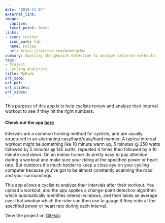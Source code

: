 ```yaml
---
date: "2019-11-27"
external_link:
image:
  caption:
  focal_point: Smart
links:
- icon: twitter
  icon_pack: fab
  name: Follow
  url: https://twitter.com/brndngrhm
summary: Applying changepoint detection to analyze interval workouts
tags:
- Project
- Cycling Analytics
title: MyRide
url_code:
url_pdf:
url_slides:
url_video:
---
```


This purpose of this app is to help cyclists review and analyze their interval workout to see if they hit the right numbers. 

#### Check out the app [here](https://myride.brendangraham.online)  

Intervals are a common training method for cyclists, and are usually structured in an alternating easy/hard/easy/hard manner. A typical interval workout might be something like 10 minute warm up, 5 minutes @ 250 watts followed by 5 minutes @ 130 watts, repeated 4 times then followed by a 10 minute cool down. On an indoor trainer its pretty easy to pay attention during a workout and make sure your riding at the specified power or heart rate. But outdoors it's much harder to keep a close eye on your cycling computer because you've got to be almost constantly scanning the road and your surroundings.

This app allows a cyclist to analyze their intervals after their workout. You upload a workout, and the app applies a change-point detection algorithm which automatically identifies interval windows, and then takes an average over that window which the rider can then use to gauge if they rode at the specified power or heart rate during each interval.  

View the project on [GitHub](https://github.com/brndngrhm/my_ride).